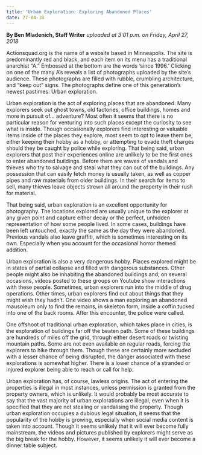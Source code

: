 ```yaml
---
title: 'Urban Exploration: Exploring Abandoned Places'
date: 27-04-18
---
```


**By Ben Mladenich, Staff Writer** _uploaded at 3:01 p.m. on Friday, April 27, 2018_

Actionsquad.org is the name of a website based in Minneapolis. The site is predominantly red and black, and each item on its menu has a traditional anarchist “A.” Embossed at the bottom are the words ‘since 1996.’ Clicking on one of the many A’s reveals a list of photographs uploaded by the site’s audience. These photographs are filled with rubble, crumbling architecture, and “keep out” signs. The photographs define one of this generation’s newest pastimes: Urban exploration.

Urban exploration is the act of exploring places that are abandoned. Many explorers seek out ghost towns, old factories, office buildings, homes and more in pursuit of… adventure? Most often it seems that there is no particular reason for venturing into such places except the curiosity to see what is inside. Though occasionally explorers find interesting or valuable items inside of the places they explore, most seem to opt to leave them be, either keeping their hobby as a hobby, or attempting to evade theft charges should they be caught by police while exploring. That being said, urban explorers that post their experiences online are unlikely to be the first ones to enter abandoned buildings. Before them are waves of vandals and thieves who try to salvage and steal what they can out of the buildings. Any possession that can easily fetch money is usually taken, as well as copper pipes and raw materials from older buildings. In their search for items to sell, many thieves leave objects strewn all around the property in their rush for material.

That being said, urban exploration is an excellent opportunity for photography. The locations explored are usually unique to the explorer at any given point and capture either decay or the perfect, unhidden representation of how some people lived. In some cases, buildings have been left untouched, exactly the same as the day they were abandoned. Previous vandals also leave graffiti, which is sometimes interesting on its own. Especially when you account for the occasional horror themed addition.

Urban exploration is also a very dangerous hobby. Places explored might be in states of partial collapse and filled with dangerous substances. Other people might also be inhabiting the abandoned buildings and, on several occasions, videos posted to these groups on Youtube show interactions with these people. Sometimes, urban explorers run into the middle of drug operations. Other times, urban explorers find out about things that they might wish they hadn’t. One video shows a man exploring an abandoned mausoleum only to find the remains, in skeleton form, inside a coffin tucked into one of the back rooms. After this encounter, the police were called.

One offshoot of traditional urban exploration, which takes place in cities, is the exploration of buildings far off the beaten path. Some of these buildings are hundreds of miles off the grid, through either desert roads or twisting mountain paths. Some are not even available on regular roads, forcing the explorers to hike through them. Though these are certainly more secluded with a lesser chance of being disrupted, the danger associated with these explorations is somewhat higher. There is a lower chance of a stranded or injured explorer being able to reach or call for help.

Urban exploration has, of course, lawless origins. The act of entering the properties is illegal in most instances, unless permission is granted from the property owners, which is unlikely. It would probably be most accurate to say that the vast majority of urban explorations are illegal, even when it is specified that they are not stealing or vandalising the property. Though urban exploration occupies a dubious legal situation, it seems that the popularity of the hobby is growing, especially when social media content is taken into account. Though it seems unlikely that it will ever become fully mainstream, the videos and pictures published by explorers might serve as the big break for the hobby. However, it seems unlikely it will ever become a dinner table subject.